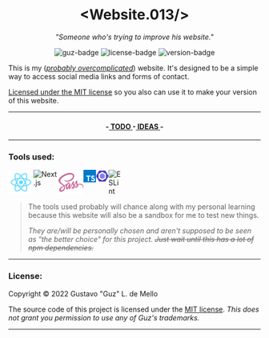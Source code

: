 <div align='center'>
<h1>
	<b>&lt;Website.013&#47;&gt;</b>
</h1>

*"Someone who's trying to improve his website."*

![guz-badge] ![license-badge] ![version-badge]

</div align='center'>

This is my (*[probably overcomplicated](#tools-used)*) website. It's designed to be a simple way to access social media links and forms of contact. 

[Licensed under the MIT license](#license) so you also can use it to make your version of this website.

---
<div align='center'>
	<h4><b>-<a href="./TODO.md"> TODO </a>-<a href="./IDEAS.md"> IDEAS </a>-</b></h4>
</div>

---

### Tools used:

<img align='left' src='https://raw.githubusercontent.com/github/explore/80688e429a7d4ef2fca1e82350fe8e3517d3494d/topics/react/react.png' alt='React' style='width:50px;'/>
<img align='left' src='https://assets.vercel.com/image/upload/v1607554385/repositories/next-js/next-logo.png' alt='Next.js' style='width:50px;'/>
<img align='left' src='https://raw.githubusercontent.com/github/explore/80688e429a7d4ef2fca1e82350fe8e3517d3494d/topics/sass/sass.png' alt='Sass' style='width:50px;'/>

<img align='left' src='https://raw.githubusercontent.com/github/explore/80688e429a7d4ef2fca1e82350fe8e3517d3494d/topics/typescript/typescript.png' alt='TypeScript' style='width:25px;'/>
<img align='left' src='https://raw.githubusercontent.com/github/explore/80688e429a7d4ef2fca1e82350fe8e3517d3494d/topics/eslint/eslint.png' alt='ESLint' style='width:25px;'/>
<img align='left' src='https://prettier.io/icon.png' alt='ESLint' style='width:25px;'/>
<br/><br/><br/>

> The tools used probably will chance along with my personal learning because this website will also be a sandbox for me to test new things. 
> 
> *They are/will be personally chosen and aren't supposed to be seen as "the better choice" for this project. ~~Just wait until this has a lot of npm dependencies.~~*

---

### License:
Copyright &copy; 2022 Gustavo "Guz" L. de Mello

The source code of this project is licensed under the [MIT license](./LICENSE). *This does not grant you permission to use any of Guz's trademarks.*

---
[guz-badge]: https://img.shields.io/badge/By-Guz013-white?style=flat-square&labelColor=black&color=cyan

[version-badge]: https://img.shields.io/github/package-json/v/guz013/website?style=flat-square&label=Version&logo=github&logoColor=blueviolet&labelColor=black&color=blueviolet

[license-badge]: https://img.shields.io/github/license/guz013/website?style=flat-square&label=License&logo=Open%20Source%20Initiative&logoColor=white&labelColor=black&color=white
